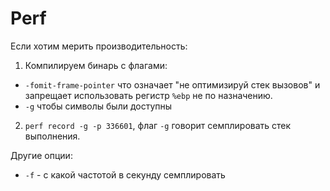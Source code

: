 # Perf

Если хотим мерить производительность:
1. Компилируем бинарь с флагами:
  - `-fomit-frame-pointer` что означает "не оптимизируй стек вызовов" и запрещает использовать регистр `%ebp` не по назначению.
  - `-g` чтобы символы были доступны
2. `perf record -g -p 336601`, флаг `-g` говорит семплировать стек выполнения. 

Другие опции:
- `-f` - с какой частотой в секунду семплировать


